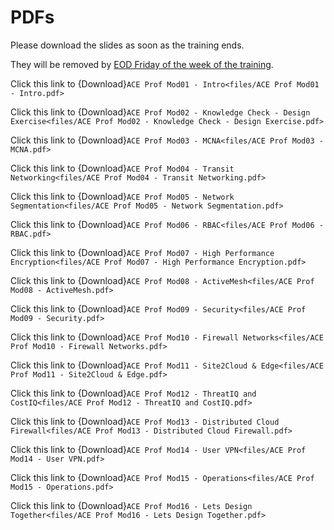 # PDFs

Please download the slides as soon as the training ends.

They will be removed by <ins>EOD Friday of the week of the training</ins>. 

Click this link to {Download}`ACE Prof Mod01 - Intro<files/ACE Prof Mod01 - Intro.pdf>`

Click this link to {Download}`ACE Prof Mod02 - Knowledge Check - Design Exercise<files/ACE Prof Mod02 - Knowledge Check - Design Exercise.pdf>`

Click this link to {Download}`ACE Prof Mod03 - MCNA<files/ACE Prof Mod03 - MCNA.pdf>`

Click this link to {Download}`ACE Prof Mod04 - Transit Networking<files/ACE Prof Mod04 - Transit Networking.pdf>`

Click this link to {Download}`ACE Prof Mod05 - Network Segmentation<files/ACE Prof Mod05 - Network Segmentation.pdf>`

Click this link to {Download}`ACE Prof Mod06 - RBAC<files/ACE Prof Mod06 - RBAC.pdf>`

Click this link to {Download}`ACE Prof Mod07 - High Performance Encryption<files/ACE Prof Mod07 - High Performance Encryption.pdf>`

Click this link to {Download}`ACE Prof Mod08 - ActiveMesh<files/ACE Prof Mod08 - ActiveMesh.pdf>`

Click this link to {Download}`ACE Prof Mod09 - Security<files/ACE Prof Mod09 - Security.pdf>`

Click this link to {Download}`ACE Prof Mod10 - Firewall Networks<files/ACE Prof Mod10 - Firewall Networks.pdf>`

Click this link to {Download}`ACE Prof Mod11 - Site2Cloud & Edge<files/ACE Prof Mod11 - Site2Cloud & Edge.pdf>`

Click this link to {Download}`ACE Prof Mod12 - ThreatIQ and CostIQ<files/ACE Prof Mod12 - ThreatIQ and CostIQ.pdf>`

Click this link to {Download}`ACE Prof Mod13 - Distributed Cloud Firewall<files/ACE Prof Mod13 - Distributed Cloud Firewall.pdf>`

Click this link to {Download}`ACE Prof Mod14 - User VPN<files/ACE Prof Mod14 - User VPN.pdf>`

Click this link to {Download}`ACE Prof Mod15 - Operations<files/ACE Prof Mod15 - Operations.pdf>`

Click this link to {Download}`ACE Prof Mod16 - Lets Design Together<files/ACE Prof Mod16 - Lets Design Together.pdf>`
